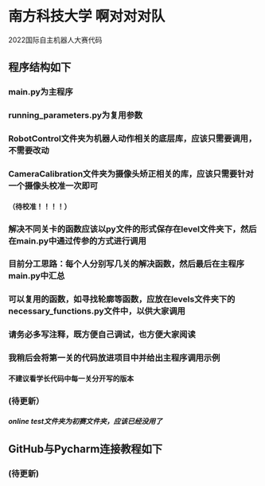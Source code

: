 # 南方科技大学 啊对对对队 
2022国际自主机器人大赛代码
## 程序结构如下
###  main.py为主程序
### running_parameters.py为复用参数
### RobotControl文件夹为机器人动作相关的底层库，应该只需要调用，不需要改动
### CameraCalibration文件夹为摄像头矫正相关的库，应该只需要针对一个摄像头校准一次即可
#### （待校准！！！！）
### 解决不同关卡的函数应该以py文件的形式保存在level文件夹下，然后在main.py中通过传参的方式进行调用
### 目前分工思路：每个人分别写几关的解决函数，然后最后在主程序main.py中汇总 
### 可以复用的函数，如寻找轮廓等函数，应放在levels文件夹下的necessary_functions.py文件中，以供大家调用
### 请务必多写注释，既方便自己调试，也方便大家阅读
### 我稍后会将第一关的代码放进项目中并给出主程序调用示例
#### 不建议看学长代码中每一关分开写的版本
### (待更新）
##### online test文件夹为初赛文件夹，应该已经没用了

## GitHub与Pycharm连接教程如下
### (待更新)
